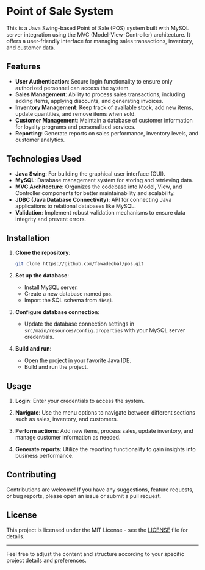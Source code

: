 # Point of Sale System

This is a Java Swing-based Point of Sale (POS) system built with MySQL server integration using the MVC (Model-View-Controller) architecture. It offers a user-friendly interface for managing sales transactions, inventory, and customer data.

## Features

- **User Authentication**: Secure login functionality to ensure only authorized personnel can access the system.
- **Sales Management**: Ability to process sales transactions, including adding items, applying discounts, and generating invoices.
- **Inventory Management**: Keep track of available stock, add new items, update quantities, and remove items when sold.
- **Customer Management**: Maintain a database of customer information for loyalty programs and personalized services.
- **Reporting**: Generate reports on sales performance, inventory levels, and customer analytics.

## Technologies Used

- **Java Swing**: For building the graphical user interface (GUI).
- **MySQL**: Database management system for storing and retrieving data.
- **MVC Architecture**: Organizes the codebase into Model, View, and Controller components for better maintainability and scalability.
- **JDBC (Java Database Connectivity)**: API for connecting Java applications to relational databases like MySQL.
- **Validation**: Implement robust validation mechanisms to ensure data integrity and prevent errors.

## Installation

1. **Clone the repository**:
    ```bash
    git clone https://github.com/fawadeqbal/pos.git
    ```

2. **Set up the database**:
    - Install MySQL server.
    - Create a new database named `pos`.
    - Import the SQL schema from `dbsql`.

3. **Configure database connection**:
    - Update the database connection settings in `src/main/resources/config.properties` with your MySQL server credentials.

4. **Build and run**:
    - Open the project in your favorite Java IDE.
    - Build and run the project.

## Usage

1. **Login**: Enter your credentials to access the system.

2. **Navigate**: Use the menu options to navigate between different sections such as sales, inventory, and customers.

3. **Perform actions**: Add new items, process sales, update inventory, and manage customer information as needed.

4. **Generate reports**: Utilize the reporting functionality to gain insights into business performance.

## Contributing

Contributions are welcome! If you have any suggestions, feature requests, or bug reports, please open an issue or submit a pull request.

## License

This project is licensed under the MIT License - see the [LICENSE](LICENSE) file for details.

---

Feel free to adjust the content and structure according to your specific project details and preferences.